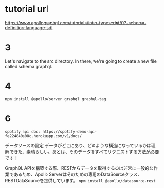 # tutorial url
https://www.apollographql.com/tutorials/intro-typescript/03-schema-definition-language-sdl

# 3
Let's navigate to the src directory. In there, we're going to create a new file called schema.graphql.

# 4
`npm install @apollo/server graphql graphql-tag`

# 6
`spotify api doc: https://spotify-demo-api-fe224840a08c.herokuapp.com/v1/docs/`

データソースの設定
データがどこにあり、どのような構造になっているかは理解できた。素晴らしい。あとは、そのデータをすべてリクエストする方法が必要です！

GraphQL APIを構築する際、RESTからデータを取得するのは非常に一般的な作業であるため、Apollo Serverはそのための専用のDataSourceクラス、RESTDataSourceを提供しています。
`npm install @apollo/datasource-rest`

